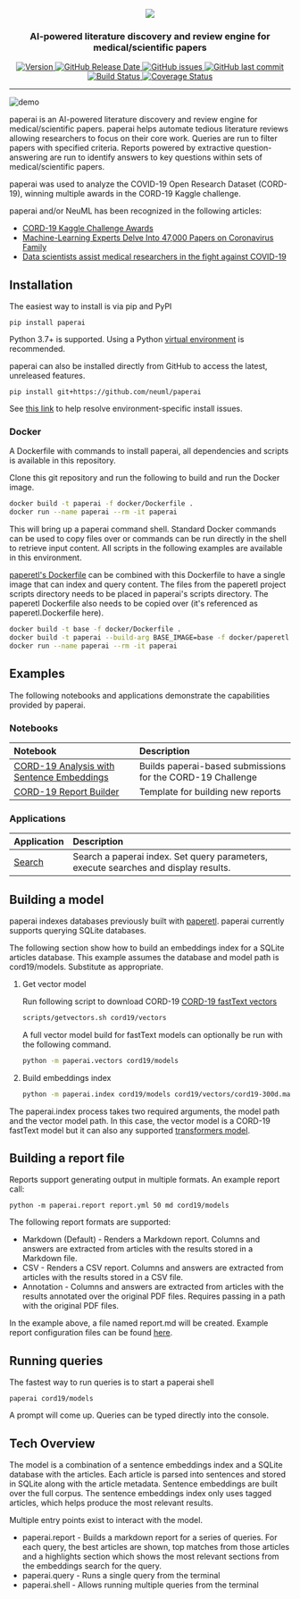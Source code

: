 <p align="center">
    <img src="https://raw.githubusercontent.com/neuml/paperai/master/logo.png"/>
</p>

<h3 align="center">
    <p>AI-powered literature discovery and review engine for medical/scientific papers</p>
</h3>

<p align="center">
    <a href="https://github.com/neuml/paperai/releases">
        <img src="https://img.shields.io/github/release/neuml/paperai.svg?style=flat&color=success" alt="Version"/>
    </a>
    <a href="https://github.com/neuml/paperai/releases">
        <img src="https://img.shields.io/github/release-date/neuml/paperai.svg?style=flat&color=blue" alt="GitHub Release Date"/>
    </a>
    <a href="https://github.com/neuml/paperai/issues">
        <img src="https://img.shields.io/github/issues/neuml/paperai.svg?style=flat&color=success" alt="GitHub issues"/>
    </a>
    <a href="https://github.com/neuml/paperai">
        <img src="https://img.shields.io/github/last-commit/neuml/paperai.svg?style=flat&color=blue" alt="GitHub last commit"/>
    </a>
    <a href="https://github.com/neuml/paperai/actions?query=workflow%3Abuild">
        <img src="https://github.com/neuml/paperai/workflows/build/badge.svg" alt="Build Status"/>
    </a>
    <a href="https://coveralls.io/github/neuml/paperai?branch=master">
        <img src="https://img.shields.io/coveralls/github/neuml/paperai" alt="Coverage Status">
    </a>
</p>

-------------------------------------------------------------------------------------------------------------------------------------------------------

![demo](https://raw.githubusercontent.com/neuml/paperai/master/demo.png)

paperai is an AI-powered literature discovery and review engine for medical/scientific papers. paperai helps automate tedious literature reviews allowing researchers to focus on their core work. Queries are run to filter papers with specified criteria. Reports powered by extractive question-answering are run to identify answers to key questions within sets of medical/scientific papers.

paperai was used to analyze the COVID-19 Open Research Dataset (CORD-19), winning multiple awards in the CORD-19 Kaggle challenge.

paperai and/or NeuML has been recognized in the following articles:

- [CORD-19 Kaggle Challenge Awards](https://www.kaggle.com/allen-institute-for-ai/CORD-19-research-challenge/discussion/161447)
- [Machine-Learning Experts Delve Into 47,000 Papers on Coronavirus Family](https://www.wsj.com/articles/machine-learning-experts-delve-into-47-000-papers-on-coronavirus-family-11586338201)
- [Data scientists assist medical researchers in the fight against COVID-19](https://cloud.google.com/blog/products/ai-machine-learning/how-kaggle-data-scientists-help-with-coronavirus)

## Installation

The easiest way to install is via pip and PyPI

    pip install paperai

Python 3.7+ is supported. Using a Python [virtual environment](https://docs.python.org/3/library/venv.html) is recommended.

paperai can also be installed directly from GitHub to access the latest, unreleased features.

    pip install git+https://github.com/neuml/paperai

See [this link](https://github.com/neuml/txtai#installation) to help resolve environment-specific install issues.

### Docker

A Dockerfile with commands to install paperai, all dependencies and scripts is available in this repository.

Clone this git repository and run the following to build and run the Docker image.

```bash
docker build -t paperai -f docker/Dockerfile .
docker run --name paperai --rm -it paperai
```

This will bring up a paperai command shell. Standard Docker commands can be used to copy files over or commands can be run directly in the shell to retrieve input content. All scripts in the following examples are available in this environment.

[paperetl's Dockerfile](https://github.com/neuml/paperetl#docker) can be combined with this Dockerfile to have a single image that can index and query content. The files from the paperetl project scripts directory needs to be placed in paperai's scripts directory. The paperetl Dockerfile also needs to be copied over (it's referenced as paperetl.Dockerfile here).

```bash
docker build -t base -f docker/Dockerfile .
docker build -t paperai --build-arg BASE_IMAGE=base -f docker/paperetl.Dockerfile .
docker run --name paperai --rm -it paperai
```

## Examples

The following notebooks and applications demonstrate the capabilities provided by paperai.

### Notebooks

| Notebook     |      Description      |
|:----------|:-------------|
| [CORD-19 Analysis with Sentence Embeddings](https://www.kaggle.com/davidmezzetti/cord-19-analysis-with-sentence-embeddings) | Builds paperai-based submissions for the CORD-19 Challenge |
| [CORD-19 Report Builder](https://www.kaggle.com/davidmezzetti/cord-19-report-builder) | Template for building new reports |

### Applications

| Application  | Description  |
|:----------|:-------------|
| [Search](https://github.com/neuml/paperai/blob/master/examples/search.py) | Search a paperai index. Set query parameters, execute searches and display results. |

## Building a model
paperai indexes databases previously built with [paperetl](https://github.com/neuml/paperetl). paperai currently supports querying SQLite databases.

The following section show how to build an embeddings index for a SQLite articles database. This example assumes the database and model path is cord19/models. Substitute as appropriate.

1. Get vector model

    Run following script to download CORD-19 [CORD-19 fastText vectors](https://github.com/neuml/paperai/releases/download/v1.3.0/cord19-300d.magnitude.gz)

    ```bash
    scripts/getvectors.sh cord19/vectors
    ```

    A full vector model build for fastText models can optionally be run with the following command.

    ```bash
    python -m paperai.vectors cord19/models
    ```

2. Build embeddings index

    ```bash
    python -m paperai.index cord19/models cord19/vectors/cord19-300d.magnitude
    ```

The paperai.index process takes two required arguments, the model path and the vector model path. In this case, the vector model is a CORD-19 fastText model but it can also any supported [transformers model](https://huggingface.co/models?pipeline_tag=sentence-similarity).

## Building a report file
Reports support generating output in multiple formats. An example report call:

    python -m paperai.report report.yml 50 md cord19/models

The following report formats are supported:

- Markdown (Default) - Renders a Markdown report. Columns and answers are extracted from articles with the results stored in a Markdown file.
- CSV - Renders a CSV report. Columns and answers are extracted from articles with the results stored in a CSV file.
- Annotation - Columns and answers are extracted from articles with the results annotated over the original PDF files. Requires passing in a path with the original PDF files.

In the example above, a file named report.md will be created. Example report configuration files can be found [here](https://github.com/neuml/cord19q/tree/master/tasks).

## Running queries
The fastest way to run queries is to start a paperai shell

    paperai cord19/models

A prompt will come up. Queries can be typed directly into the console.

## Tech Overview
The model is a combination of a sentence embeddings index and a SQLite database with the articles. Each article is parsed into sentences and stored in SQLite along with the article metadata. Sentence embeddings are built over the full corpus. The sentence embeddings index only uses tagged articles, which helps produce the most relevant results.

Multiple entry points exist to interact with the model.

- paperai.report - Builds a markdown report for a series of queries. For each query, the best articles are shown, top matches from those articles and a highlights section which shows the most relevant sections from the embeddings search for the query.
- paperai.query - Runs a single query from the terminal
- paperai.shell - Allows running multiple queries from the terminal
